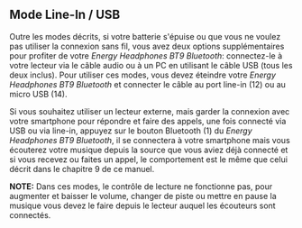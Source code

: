 ﻿## Mode Line-In / USB


Outre les modes décrits, si votre batterie s'épuise ou que vous ne voulez pas utiliser la connexion sans fil, vous avez deux options supplémentaires pour profiter de votre *Energy Headphones BT9 Bluetooth*: connectez-le à votre lecteur via le câble audio ou à un PC en utilisant le câble USB (tous les deux inclus).
Pour utiliser ces modes, vous devez éteindre votre *Energy Headphones BT9 Bluetooth*  et connecter le câble au port line-in (12) ou au micro USB (14).

Si vous souhaitez utiliser un lecteur externe, mais garder la connexion avec votre smartphone pour répondre et faire des appels, une fois connecté via USB ou via line-in, appuyez sur le bouton Bluetooth (1) du *Energy Headphones BT9 Bluetooth*, il se connectera à votre smartphone mais vous écouterez votre musique depuis la source que vous aviez déjà connecté et si vous recevez ou faites un appel, le comportement est le même que celui décrit dans le chapitre 9 de ce manuel.



**NOTE:** Dans ces modes, le contrôle de lecture ne fonctionne pas, pour augmenter et baisser le volume, changer de piste ou mettre en pause la musique vous devez le faire depuis le lecteur auquel les écouteurs sont connectés.

